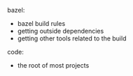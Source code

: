 bazel:  
- bazel build rules  
- getting outside dependencies
- getting other tools related to the build

code:
- the root of most projects
